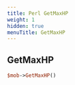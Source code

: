 ```yaml
---
title: Perl GetMaxHP
weight: 1
hidden: true
menuTitle: GetMaxHP
---
```

## GetMaxHP
```perl
$mob->GetMaxHP()
```